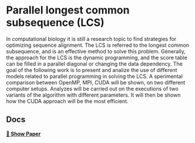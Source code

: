 # Parallel longest common subsequence (LCS)
In computational biology it is still a research topic to find strategies for
optimizing sequence alignment. The LCS is referred to the longest common
subsequence, and is an effective method to solve this problem. Generally,
the approach for the LCS is the dynamic programming, and the score table
can be filled in a parallel diagonal or changing the data dependency. The
goal of the following work is to present and analize the use of different
models related to parallel programming in solving the LCS. A sperimental
comparison between OpenMP, MPI, CUDA will be shown, on two different
computer setups. Analyzes will be carried out on the executions of two
variants of the algorithm with different parameters. It will then be shown
how the CUDA approach will be the most efficient.

## Docs
**[📄 Show Paper](http://MarcoPoveromo.github.io/Parallel-longest-common-subsequence-LCS-/docs/SCP___Longest_common_subsequence.pdf)**


